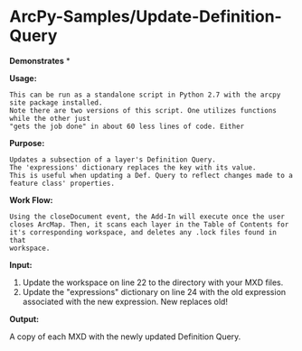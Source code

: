 # ArcPy-Samples/Update-Definition-Query

**Demonstrates**
* 

**Usage:**

    This can be run as a standalone script in Python 2.7 with the arcpy site package installed.
    Note there are two versions of this script. One utilizes functions while the other just
    "gets the job done" in about 60 less lines of code. Either 
    
**Purpose:**

    Updates a subsection of a layer's Definition Query.
    The 'expressions' dictionary replaces the key with its value.
    This is useful when updating a Def. Query to reflect changes made to a feature class' properties.
    
**Work Flow:**

    Using the closeDocument event, the Add-In will execute once the user
    closes ArcMap. Then, it scans each layer in the Table of Contents for
    it's corresponding workspace, and deletes any .lock files found in that
    workspace.
    
**Input:**

   1) Update the workspace on line 22 to the directory with your MXD files.
   2) Update the "expressions" dictionary on line 24 with the old
   expression associated with the new expression. New replaces old!
    
**Output:**

   A copy of each MXD with the newly updated Definition Query.
